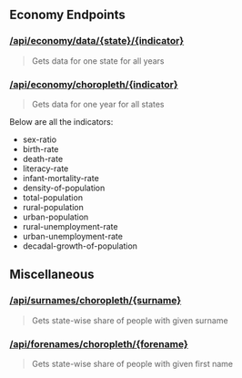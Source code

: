 ## Economy Endpoints

### [/api/economy/data/{state}/{indicator}](https://chartify.in/api/economy/data/India/literacy-rate)

> Gets data for one state for all years

### [/api/economy/choropleth/{indicator}](https://chartify.in/api/economy/choropleth/urban-unemployment-rate)

> Gets data for one year for all states

Below are all the indicators:

* sex-ratio
* birth-rate
* death-rate
* literacy-rate
* infant-mortality-rate
* density-of-population
* total-population
* rural-population
* urban-population
* rural-unemployment-rate
* urban-unemployment-rate
* decadal-growth-of-population

## Miscellaneous

### [/api/surnames/choropleth/{surname}](https://chartify.in/api/surnames/choropleth/Iyer)

> Gets state-wise share of people with given surname 

### [/api/forenames/choropleth/{forename}](https://chartify.in/api/forenames/choropleth/Manpreet)

> Gets state-wise share of people with given first name 
  
